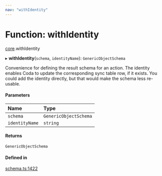 ```yaml
---
nav: "withIdentity"
---
```

# Function: withIdentity

[core](../modules/core.md).withIdentity

▸ **withIdentity**(`schema`, `identityName`): `GenericObjectSchema`

Convenience for defining the result schema for an action. The identity enables Coda to
update the corresponding sync table row, if it exists.
You could add the identity directly, but that would make the schema less re-usable.

#### Parameters

| Name | Type |
| :------ | :------ |
| `schema` | `GenericObjectSchema` |
| `identityName` | `string` |

#### Returns

`GenericObjectSchema`

#### Defined in

[schema.ts:1422](https://github.com/coda/packs-sdk/blob/main/schema.ts#L1422)
